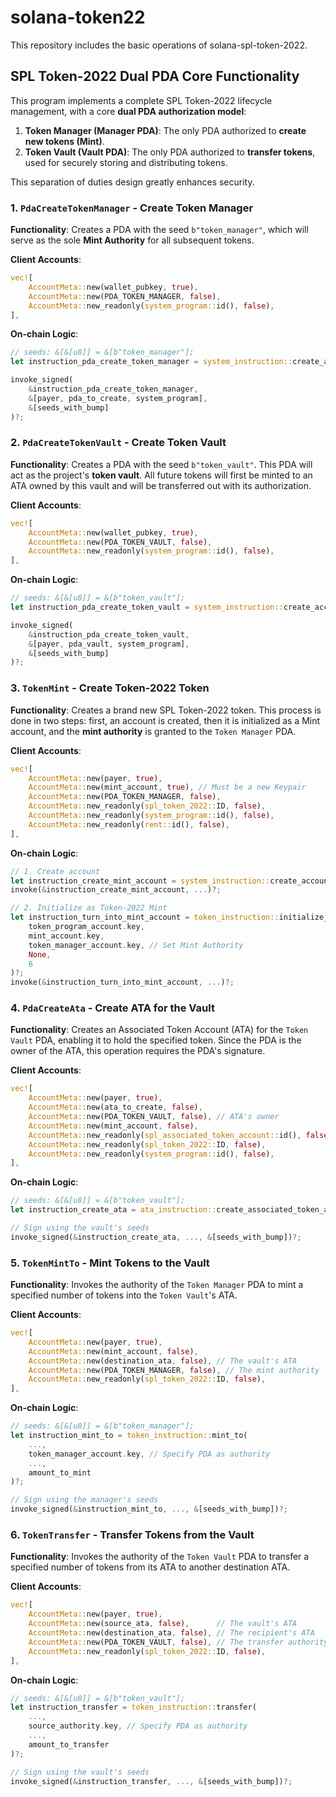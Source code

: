 # solana-token22
This repository includes the basic operations of solana-spl-token-2022.

## SPL Token-2022 Dual PDA Core Functionality

This program implements a complete SPL Token-2022 lifecycle management, with a core **dual PDA authorization model**:

1.  **Token Manager (Manager PDA)**: The only PDA authorized to **create new tokens (Mint)**.
2.  **Token Vault (Vault PDA)**: The only PDA authorized to **transfer tokens**, used for securely storing and distributing tokens.

This separation of duties design greatly enhances security.

### 1. `PdaCreateTokenManager` - Create Token Manager

**Functionality**: Creates a PDA with the seed `b"token_manager"`, which will serve as the sole **Mint Authority** for all subsequent tokens.

**Client Accounts**:

```rust
vec![
    AccountMeta::new(wallet_pubkey, true),
    AccountMeta::new(PDA_TOKEN_MANAGER, false),
    AccountMeta::new_readonly(system_program::id(), false),
],
```

**On-chain Logic**:

```rust
// seeds: &[&[u8]] = &[b"token_manager"];
let instruction_pda_create_token_manager = system_instruction::create_account(...);

invoke_signed(
    &instruction_pda_create_token_manager, 
    &[payer, pda_to_create, system_program], 
    &[seeds_with_bump]
)?;
```

### 2. `PdaCreateTokenVault` - Create Token Vault

**Functionality**: Creates a PDA with the seed `b"token_vault"`. This PDA will act as the project's **token vault**. All future tokens will first be minted to an ATA owned by this vault and will be transferred out with its authorization.

**Client Accounts**:

```rust
vec![
    AccountMeta::new(wallet_pubkey, true),
    AccountMeta::new(PDA_TOKEN_VAULT, false),
    AccountMeta::new_readonly(system_program::id(), false),
],
```

**On-chain Logic**:

```rust
// seeds: &[&[u8]] = &[b"token_vault"];
let instruction_pda_create_token_vault = system_instruction::create_account(...);

invoke_signed(
    &instruction_pda_create_token_vault, 
    &[payer, pda_vault, system_program], 
    &[seeds_with_bump]
)?;
```

### 3. `TokenMint` - Create Token-2022 Token

**Functionality**: Creates a brand new SPL Token-2022 token. This process is done in two steps: first, an account is created, then it is initialized as a Mint account, and the **mint authority** is granted to the `Token Manager` PDA.

**Client Accounts**:

```rust
vec![
    AccountMeta::new(payer, true),
    AccountMeta::new(mint_account, true), // Must be a new Keypair
    AccountMeta::new(PDA_TOKEN_MANAGER, false),
    AccountMeta::new_readonly(spl_token_2022::ID, false),
    AccountMeta::new_readonly(system_program::id(), false),
    AccountMeta::new_readonly(rent::id(), false),
],
```

**On-chain Logic**:

```rust
// 1. Create account
let instruction_create_mint_account = system_instruction::create_account(...);
invoke(&instruction_create_mint_account, ...)?;

// 2. Initialize as Token-2022 Mint
let instruction_turn_into_mint_account = token_instruction::initialize_mint2(
    token_program_account.key, 
    mint_account.key,
    token_manager_account.key, // Set Mint Authority
    None, 
    6
)?;
invoke(&instruction_turn_into_mint_account, ...)?;
```

### 4. `PdaCreateAta` - Create ATA for the Vault

**Functionality**: Creates an Associated Token Account (ATA) for the `Token Vault` PDA, enabling it to hold the specified token. Since the PDA is the owner of the ATA, this operation requires the PDA's signature.

**Client Accounts**:

```rust
vec![
    AccountMeta::new(payer, true),
    AccountMeta::new(ata_to_create, false),
    AccountMeta::new(PDA_TOKEN_VAULT, false), // ATA's owner
    AccountMeta::new(mint_account, false),
    AccountMeta::new_readonly(spl_associated_token_account::id(), false),
    AccountMeta::new_readonly(spl_token_2022::ID, false),
    AccountMeta::new_readonly(system_program::id(), false),
],
```

**On-chain Logic**:

```rust
// seeds: &[&[u8]] = &[b"token_vault"];
let instruction_create_ata = ata_instruction::create_associated_token_account(...);

// Sign using the vault's seeds
invoke_signed(&instruction_create_ata, ..., &[seeds_with_bump])?;
```

### 5. `TokenMintTo` - Mint Tokens to the Vault

**Functionality**: Invokes the authority of the `Token Manager` PDA to mint a specified number of tokens into the `Token Vault`'s ATA.

**Client Accounts**:

```rust
vec![
    AccountMeta::new(payer, true),
    AccountMeta::new(mint_account, false),
    AccountMeta::new(destination_ata, false), // The vault's ATA
    AccountMeta::new(PDA_TOKEN_MANAGER, false), // The mint authority
    AccountMeta::new_readonly(spl_token_2022::ID, false),
],
```

**On-chain Logic**:

```rust
// seeds: &[&[u8]] = &[b"token_manager"];
let instruction_mint_to = token_instruction::mint_to(
    ...,
    token_manager_account.key, // Specify PDA as authority
    ...,
    amount_to_mint
)?;

// Sign using the manager's seeds
invoke_signed(&instruction_mint_to, ..., &[seeds_with_bump])?;
```

### 6. `TokenTransfer` - Transfer Tokens from the Vault

**Functionality**: Invokes the authority of the `Token Vault` PDA to transfer a specified number of tokens from its ATA to another destination ATA.

**Client Accounts**:

```rust
vec![
    AccountMeta::new(payer, true),
    AccountMeta::new(source_ata, false),      // The vault's ATA
    AccountMeta::new(destination_ata, false), // The recipient's ATA
    AccountMeta::new(PDA_TOKEN_VAULT, false), // The transfer authority
    AccountMeta::new_readonly(spl_token_2022::ID, false),
],
```

**On-chain Logic**:

```rust
// seeds: &[&[u8]] = &[b"token_vault"];
let instruction_transfer = token_instruction::transfer(
    ...,
    source_authority.key, // Specify PDA as authority
    ...,
    amount_to_transfer
)?;

// Sign using the vault's seeds
invoke_signed(&instruction_transfer, ..., &[seeds_with_bump])?;
```
